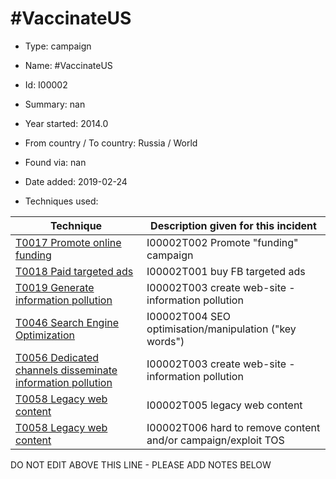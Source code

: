 # #VaccinateUS

* Type: campaign

* Name: #VaccinateUS

* Id: I00002

* Summary: nan

* Year started: 2014.0

* From country / To country: Russia / World

* Found via: nan

* Date added: 2019-02-24

* Techniques used: 

| Technique | Description given for this incident |
| --------- | ------------------------- |
| [T0017 Promote online funding](../techniques/T0017.md) | I00002T002 Promote "funding" campaign |
| [T0018 Paid targeted ads](../techniques/T0018.md) | I00002T001 buy FB targeted ads |
| [T0019 Generate information pollution](../techniques/T0019.md) | I00002T003 create web-site - information pollution |
| [T0046 Search Engine Optimization](../techniques/T0046.md) | I00002T004 SEO optimisation/manipulation ("key words") |
| [T0056 Dedicated channels disseminate information pollution](../techniques/T0056.md) | I00002T003 create web-site - information pollution |
| [T0058 Legacy web content](../techniques/T0058.md) | I00002T005 legacy web content |
| [T0058 Legacy web content](../techniques/T0058.md) | I00002T006 hard to remove content and/or campaign/exploit TOS |

DO NOT EDIT ABOVE THIS LINE - PLEASE ADD NOTES BELOW